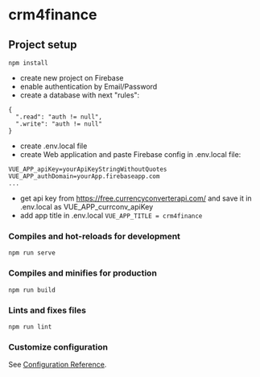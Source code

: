 # crm4finance

## Project setup
```
npm install
```
* create new project on Firebase
* enable authentication by Email/Password
* create a database with next "rules": 
```
{ 
  ".read": "auth != null", 
  ".write": "auth != null" 
}
```
* create .env.local file
* create Web application and paste Firebase config in .env.local file:
```
VUE_APP_apiKey=yourApiKeyStringWithoutQuotes
VUE_APP_authDomain=yourApp.firebaseapp.com
...
```
* get api key from https://free.currencyconverterapi.com/ and save it in .env.local as VUE_APP_currconv_apiKey
* add app title in .env.local ```VUE_APP_TITLE = crm4finance```

### Compiles and hot-reloads for development
```
npm run serve
```

### Compiles and minifies for production
```
npm run build
```

### Lints and fixes files
```
npm run lint
```

### Customize configuration
See [Configuration Reference](https://cli.vuejs.org/config/).
